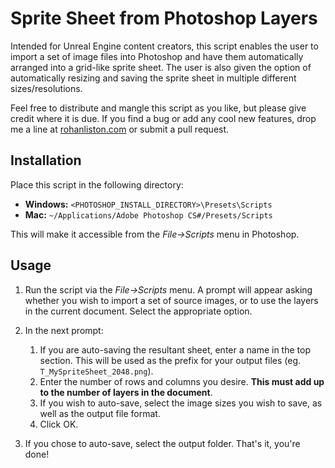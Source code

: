 # Sprite Sheet from Photoshop LayersIntended for Unreal Engine content creators, this script enables the user to import a set of image files into Photoshop and have them automatically arranged into a grid-like sprite sheet. The user is also given the option of automatically resizing and saving the sprite sheet in multiple different sizes/resolutions.Feel free to distribute and mangle this script as you like, but please give credit where it is due.If you find a bug or add any cool new features, drop me a line at [rohanliston.com](http://www.rohanliston.com) or submit a pull request.## InstallationPlace this script in the following directory:* **Windows:** `<PHOTOSHOP_INSTALL_DIRECTORY>\Presets\Scripts`* **Mac:** `~/Applications/Adobe Photoshop CS#/Presets/Scripts`This will make it accessible from the *File->Scripts* menu in Photoshop.## Usage1. Run the script via the *File->Scripts* menu. A prompt will appear asking whether you wish to import a set of source images, or to use the layers in the current document. Select the appropriate option.2. In the next prompt:    1. If you are auto-saving the resultant sheet, enter a name in the top section. This will be used as the prefix for your output files (eg. `T_MySpriteSheet_2048.png`).    2. Enter the number of rows and columns you desire. **This must add up to the number of layers in the document**.    3. If you wish to auto-save, select the image sizes you wish to save, as well as the output file format.    4. Click OK.3. If you chose to auto-save, select the output folder. That's it, you're done!